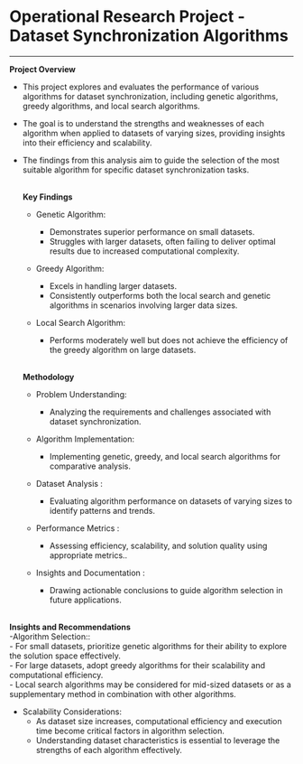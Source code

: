 # Operational Research Project - Dataset Synchronization Algorithms
*******************************************************************
**Project Overview** <br>
- This project explores and evaluates the performance of various algorithms for dataset synchronization, including genetic algorithms, greedy algorithms, and local search algorithms. <br>
- The goal is to understand the strengths and weaknesses of each algorithm when applied to datasets of varying sizes, providing insights into their efficiency and scalability. <br>
- The findings from this analysis aim to guide the selection of the most suitable algorithm for specific dataset synchronization tasks. <br> <br>

  **Key Findings**
  - Genetic Algorithm: <br>
     - Demonstrates superior performance on small datasets. <br>
     - Struggles with larger datasets, often failing to deliver optimal results due to increased computational complexity. <br>

  - Greedy Algorithm: <br>
     - Excels in handling larger datasets. <br>
     - Consistently outperforms both the local search and genetic algorithms in scenarios involving larger data sizes. <br>

  - Local Search Algorithm: <br>
     - Performs moderately well but does not achieve the efficiency of the greedy algorithm on large datasets. <br> <br>
   
  **Methodology** <br>
   - Problem Understanding: <br>
      - Analyzing the requirements and challenges associated with dataset synchronization.<br>
    

  - Algorithm Implementation: <br>
     - Implementing genetic, greedy, and local search algorithms for comparative analysis. <br>
     

  - Dataset Analysis : <br>
     - Evaluating algorithm performance on datasets of varying sizes to identify patterns and trends. <br>

  - Performance Metrics : <br>
     - Assessing efficiency, scalability, and solution quality using appropriate metrics.. <br> 

  - Insights and Documentation : <br>
     - Drawing actionable conclusions to guide algorithm selection in future applications.<br> <br>


 **Insights and Recommendations** <br>
   -Algorithm Selection:: <br>
      - For small datasets, prioritize genetic algorithms for their ability to explore the solution space effectively.<br>
      - For large datasets, adopt greedy algorithms for their scalability and computational efficiency. <br>
      - Local search algorithms may be considered for mid-sized datasets or as a supplementary method in combination with other algorithms. <br>
    

  - Scalability Considerations: <br>
     - As dataset size increases, computational efficiency and execution time become critical factors in algorithm selection. <br>
     - Understanding dataset characteristics is essential to leverage the strengths of each algorithm effectively. <br> <br>
     



